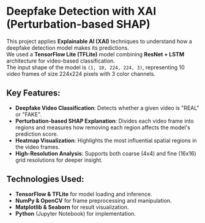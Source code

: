 # Deepfake Detection with XAI (Perturbation-based SHAP)

This project applies **Explainable AI (XAI)** techniques to understand how a deepfake detection model makes its predictions.  
We used a **TensorFlow Lite (TFLite)** model combining **ResNet + LSTM** architecture for video-based classification.  
The input shape of the model is `(1, 10, 224, 224, 3)`, representing 10 video frames of size 224x224 pixels with 3 color channels.  

## Key Features:
- **Deepfake Video Classification**: Detects whether a given video is "REAL" or "FAKE".
- **Perturbation-based SHAP Explanation**: Divides each video frame into regions and measures how removing each region affects the model's prediction score.
- **Heatmap Visualization**: Highlights the most influential spatial regions in the video frames.
- **High-Resolution Analysis**: Supports both coarse (4x4) and fine (16x16) grid resolutions for deeper insight.

## Technologies Used:
- **TensorFlow & TFLite** for model loading and inference.
- **NumPy & OpenCV** for frame preprocessing and manipulation.
- **Matplotlib & Seaborn** for result visualization.
- **Python** (Jupyter Notebook) for implementation.
